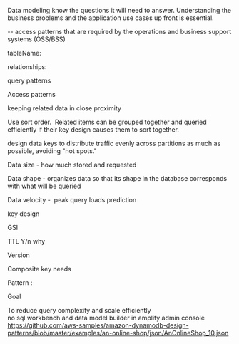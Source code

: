 Data modeling 
know the questions it will need to answer. Understanding the business problems and the application use cases up front is essential. 

  -- access patterns that are required by the operations and business support systems (OSS/BSS)  
  

tableName: 

relationships: 

query patterns  

Access patterns  

keeping related data in close proximity 

Use sort order.  
Related items can be grouped together and queried efficiently if their key design causes them to sort together.   

design data keys to distribute traffic evenly across partitions as much as possible, avoiding "hot spots."  

Data size - how much stored and requested   

Data shape - organizes data so that its shape in the database corresponds with what will be queried  

Data velocity -  peak query loads prediction  

key design  

GSI   

TTL Y/n why  

Version  

Composite key needs  

 
Pattern :  




Goal  

  To reduce query complexity and scale efficiently   
no sql workbench and data model builder in amplify admin console  
https://github.com/aws-samples/amazon-dynamodb-design-patterns/blob/master/examples/an-online-shop/json/AnOnlineShop_10.json
